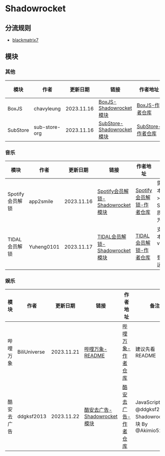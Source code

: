 # Shadowrocket
## 分流规则
- [blackmatrix7](https://github.com/blackmatrix7/ios_rule_script/tree/master/rule/Shadowrocket)

## 模块
### 其他
| 模块 | 作者 | 更新日期 | 链接 | 作者地址 | 备注 |
| - | - | - | - | - | - |
| BoxJS | chavyleung | 2023.11.16 | [BoxJS-Shadowrocket模块](https://cdn.jsdelivr.net/gh/Akimio521/BetterRuler@main/Shadowrocket/Module/BoxJS.sgmodule) | [BoxJS-作者仓库](https://github.com/chavyleung/scripts) |   |
| SubStore | sub-store-org | 2023.11.16 | [SubStore-Shadowrocket模块](https://cdn.jsdelivr.net/gh/Akimio521/BetterRuler@main/Shadowrocket/Module/SubStore.sgmodule) | [SubStore-作者仓库](https://github.com/sub-store-org/Sub-Store) |   |

### 音乐
| 模块 | 作者 | 更新日期 | 链接 | 作者地址 | 备注 |
| - | - | - | - | - | - |
| Spotify会员解锁 | app2smile | 2023.11.16 | [Spotify会员解锁-Shadowrocket模块](https://cdn.jsdelivr.net/gh/Akimio521/BetterRuler@main/Shadowrocket/Module/Spotify/Spotify.sgmodule) | [Spotify会员解锁-作者仓库](https://github.com/app2smile/rules) | 需要系统版本>=iOS15；Spotify音质不能设置为超高 |
| TIDAL会员解锁 | Yuheng0101 | 2023.11.17 | [TIDAL会员解锁-Shadowrocket模块](https://cdn.jsdelivr.net/gh/Akimio521/BetterRuler@main/Shadowrocket/Module/TIDAL.sgmodule) | [TIDAL会员解锁-作者仓库](https://github.com/Yuheng0101/X) | 支持软件版本：v2.93.2 【美区】先登账号, 再运行脚本 |

### 娱乐
| 模块 | 作者 | 更新日期 | 链接 | 作者地址 | 备注 |
| - | - | - | - | - | - |
| 哔哩万象 | BiliUniverse | 2023.11.21 | [哔哩万象-README](https://github.com/Akimio521/BetterRuler/blob/main/Shadowrocket/Module/BiliBili/README.md) | [哔哩万象-作者仓库](https://github.com/BiliUniverse) | 建议先看README |
| 酷安去广告 | ddgksf2013 | 2023.11.22 | [酷安去广告-Shadowrocket模块](https://cdn.jsdelivr.net/gh/Akimio521/BetterRuler@main/Shadowrocket/Module/Coolapk.sgmodule) | [酷安去广告-作者仓库](https://github.com/ddgksf2013/Scripts) | JavaScript By @ddgksf2013；Shadowrocket模块 By @Akimio521 |